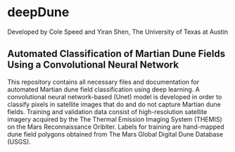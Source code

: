 # deepDune
Developed by Cole Speed and Yiran Shen, The University of Texas at Austin

## Automated Classification of Martian Dune Fields Using a Convolutional Neural Network
This repository contains all necessary files and documentation for automated Martian dune field classification using deep learning. A convolutional neural network-based (Unet) model is developed in order to classify pixels in satellite images that do and do not capture Martian dune fields. Training and validation data consist of high-resolution satellite imagery acquired by the The Thermal Emission Imaging System (THEMIS) on the Mars Reconnaissance Oribiter. Labels for training are hand-mapped dune field polygons obtained from The Mars Global Digital Dune Database (USGS). 
